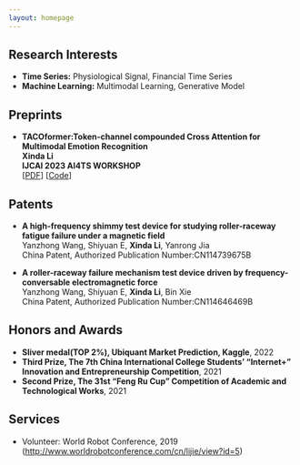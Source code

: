 ```yaml
---
layout: homepage
---
```


## Research Interests

- **Time Series:**  Physiological Signal, Financial Time Series 
- **Machine Learning:** Multimodal Learning, Generative Model




## Preprints 

- **TACOformer:Token-channel compounded Cross Attention for Multimodal Emotion Recognition**
  <br>
  **Xinda Li**
  <br>
  **IJCAI 2023 AI4TS WORKSHOP**
  <br>
  [[PDF](https://arxiv.org/abs/2306.13592)] [[Code](https://github.com/XindaLi304/TACOformer)] <strong><i style="color:#e74d3c"></i></strong>




## Patents

- **A high-frequency shimmy test device for studying roller-raceway fatigue failure under a magnetic field**
  <br>
  Yanzhong Wang, Shiyuan E, **Xinda Li**, Yanrong Jia
  <br>
  China Patent, Authorized Publication Number:CN114739675B

- **A roller-raceway failure mechanism test device driven by frequency-conversable electromagnetic force**
  <br>
  Yanzhong Wang, Shiyuan E, **Xinda Li**, Bin Xie
  <br>
  China Patent, Authorized Publication Number:CN114646469B

## Honors and Awards
- **Sliver medal(TOP 2%), Ubiquant Market Prediction, Kaggle**, 2022
- **Third Prize, The 7th China International College Students’ “Internet+” Innovation and Entrepreneurship Competition**, 2021
- **Second Prize, The 31st “Feng Ru Cup” Competition of Academic and Technological Works**, 2021
  
## Services

- Volunteer: World Robot Conference, 2019 (http://www.worldrobotconference.com/cn/lijie/view?id=5)

